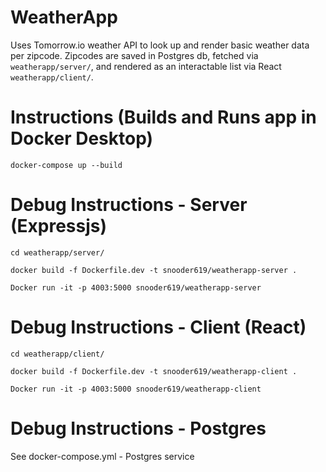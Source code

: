 # WeatherApp
Uses Tomorrow.io weather API to look up and render basic weather data per zipcode. Zipcodes are saved in Postgres db, fetched via `weatherapp/server/`, and rendered as an interactable list via React `weatherapp/client/`.


# Instructions (Builds and Runs app in Docker Desktop)
`docker-compose up --build`


# Debug Instructions - Server (Expressjs) 
`cd weatherapp/server/`

`docker build -f Dockerfile.dev -t snooder619/weatherapp-server .`

`Docker run -it -p 4003:5000 snooder619/weatherapp-server`

# Debug Instructions - Client (React)
`cd weatherapp/client/`

`docker build -f Dockerfile.dev -t snooder619/weatherapp-client .`

`Docker run -it -p 4003:5000 snooder619/weatherapp-client`

# Debug Instructions - Postgres
See docker-compose.yml - Postgres service
